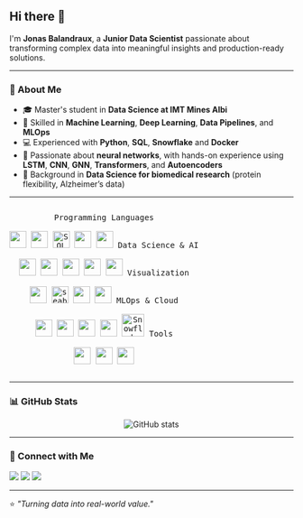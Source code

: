 ## Hi there 👋

I'm **Jonas Balandraux**, a **Junior Data Scientist** passionate about transforming complex data into meaningful insights and production-ready solutions.

---

### 🚀 About Me
- 🎓 Master's student in **Data Science at IMT Mines Albi**
- 🧠 Skilled in **Machine Learning**, **Deep Learning**, **Data Pipelines**, and **MLOps**
- 💻 Experienced with **Python**, **SQL**, **Snowflake** and **Docker**
- 🤖 Passionate about **neural networks**, with hands-on experience using **LSTM**, **CNN**, **GNN**, **Transformers**, and **Autoencoders**
- 🔬 Background in **Data Science for biomedical research** (protein flexibility, Alzheimer’s data)

---
<p style="display: inline-block;" align="center">
  <kbd>
    <kbd>Programming Languages</kbd>
    <br><br>
    <img width="30px" src="https://cdn.jsdelivr.net/gh/devicons/devicon/icons/python/python-original.svg" />
    <img width="30px" src="https://cdn.jsdelivr.net/gh/devicons/devicon/icons/r/r-original.svg" />
    <img width="30px" src="https://seeklogo.com/vector-logo/505247/sql" alt="SQL" />
    <img width="30px" src="https://cdn.jsdelivr.net/gh/devicons/devicon/icons/cplusplus/cplusplus-original.svg" />
    <img width="30px" src="https://cdn.jsdelivr.net/gh/devicons/devicon/icons/javascript/javascript-original.svg" />
  </kbd>

  <kbd>
    <kbd>Data Science & AI</kbd>
    <br><br>
    <img width="30px" src="https://cdn.jsdelivr.net/gh/devicons/devicon/icons/pandas/pandas-original.svg" />
    <img width="30px" src="https://cdn.jsdelivr.net/gh/devicons/devicon/icons/numpy/numpy-original.svg" />
    <img width="30px" src="https://cdn.jsdelivr.net/gh/devicons/devicon/icons/scikitlearn/scikitlearn-original.svg" />
    <img width="30px" src="https://cdn.jsdelivr.net/gh/devicons/devicon/icons/pytorch/pytorch-original.svg" />
    <img width="30px" src="https://cdn.jsdelivr.net/gh/devicons/devicon/icons/tensorflow/tensorflow-original.svg" />
  </kbd>

  <kbd>
    <kbd>Visualization</kbd>
    <br><br>
    <img width="30px" src="https://cdn.jsdelivr.net/gh/devicons/devicon/icons/matplotlib/matplotlib-original.svg" />
    <img width="30px" src="https://seaborn.pydata.org/_images/logo-mark-lightbg.svg" alt="seaborn logo" />
    <img width="30px" src="https://cdn.jsdelivr.net/gh/devicons/devicon/icons/plotly/plotly-original.svg" />
    <img width="30px" src="https://cdn.jsdelivr.net/gh/devicons/devicon/icons/streamlit/streamlit-original.svg" />
  </kbd>

  <kbd>
    <kbd>MLOps & Cloud</kbd>
    <br><br>
    <img width="30px" src="https://cdn.jsdelivr.net/gh/devicons/devicon/icons/docker/docker-original.svg" />
    <img width="30px" src="https://cdn.jsdelivr.net/gh/devicons/devicon/icons/fastapi/fastapi-original.svg" />
    <img width="30px" src="https://cdn.jsdelivr.net/gh/devicons/devicon/icons/githubactions/githubactions-original.svg" />
    <img width="30px" src="https://cdn.jsdelivr.net/gh/devicons/devicon/icons/terraform/terraform-original.svg" />
    <img width="40px" src="https://drive.google.com/file/d/1HT7e5GJSL6utwiypPVatmx0GhGhn_3m0/view?usp=drive_link" alt="Snowflake" />
  </kbd>

  <kbd>
    <kbd>Tools</kbd>
    <br><br>
    <img width="30px" src="https://cdn.jsdelivr.net/gh/devicons/devicon/icons/jupyter/jupyter-original.svg" />
    <img width="30px" src="https://cdn.jsdelivr.net/gh/devicons/devicon/icons/vscode/vscode-original.svg" />
    <img width="30px" src="https://cdn.jsdelivr.net/gh/devicons/devicon/icons/git/git-original.svg" />
  </kbd>
</p>

  
---

### 📊 GitHub Stats
<p align="center">
  <img src="https://github-readme-stats.vercel.app/api?username=JonasBlx&show_icons=true&theme=radical" alt="GitHub stats" />
</p>

---

### 🔗 Connect with Me
<p align="left">
  <a href="https://www.linkedin.com/in/jonasbalandraux/" target="_blank"><img src="https://img.shields.io/badge/LinkedIn-Jonas%20Balandraux-blue?logo=linkedin&logoColor=white" /></a>
  <a href="mailto:jonas.balandraux@mines-albi.fr"><img src="https://img.shields.io/badge/Email-Contact%20Me-red?logo=gmail&logoColor=white" /></a>
  <a href="https://github.com/JonasBlx"><img src="https://img.shields.io/badge/GitHub-JonasBlx-black?logo=github&logoColor=white" /></a>
</p>

---

⭐ *"Turning data into real-world value."*
